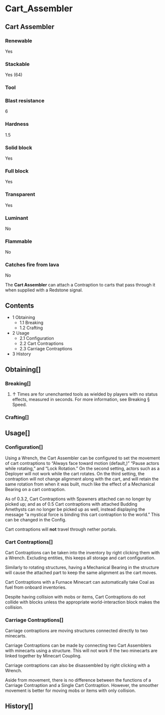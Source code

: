 # Cart_Assembler

## Cart Assembler

### Renewable

Yes

### Stackable

Yes (64)

### Tool

### Blast resistance

6

### Hardness

1.5

### Solid block

Yes

### Full block

Yes

### Transparent

Yes

### Luminant

No

### Flammable

No

### Catches fire from lava

No

The **Cart Assembler** can attach a Contraption to carts that pass through it when supplied with a Redstone signal.

## Contents

- 1 Obtaining
    - 1.1 Breaking
    - 1.2 Crafting
- 2 Usage
    - 2.1 Configuration
    - 2.2 Cart Contraptions
    - 2.3 Carriage Contraptions
- 3 History

## Obtaining[]

### Breaking[]

1. ↑ Times are for unenchanted tools as wielded by players with no status effects, measured in seconds. For more information, see Breaking § Speed.

### Crafting[]

## Usage[]

### Configuration[]

Using a Wrench, the Cart Assembler can be configured to set the movement of cart contraptions to “Always face toward motion (default,)” “Pause actors while rotating,” and “Lock Rotation.” On the second setting, actors such as a Deployer will not work while the cart rotates. On the third setting, the contraption will not change alignment along with the cart, and will retain the same rotation from when it was built, much like the effect of a Mechanical Bearing on a cart contraption.

As of 0.3.2, Cart Contraptions with Spawners attached can no longer by picked up; and as of 0.5 Cart contraptions with attached Budding Amethysts can no longer be picked up as well, instead displaying the message “a mystical force is binding this cart contraption to the world.” This can be changed in the Config.

Cart contraptions will **not** travel through nether portals.

### Cart Contraptions[]

Cart Contraptions can be taken into the inventory by right clicking them with a Wrench. Excluding entities, this keeps all storage and cart configuration.

Similarly to rotating structures, having a Mechanical Bearing in the structure will cause the attached part to keep the same alignment as the cart moves.

Cart Contraptions with a Furnace Minecart can automatically take Coal as fuel from onboard inventories.

Despite having collision with mobs or items, Cart Contraptions do not collide with blocks unless the appropriate world-interaction block makes the collision.

### Carriage Contraptions[]

Carriage contraptions are moving structures connected directly to two minecarts.

Carriage Contraptions can be made by connecting two Cart Assemblers with minecarts using a structure. This will not work if the two minecarts are linked together by Minecart Coupling.

Carriage contraptions can also be disassembled by right clicking with a Wrench.

Aside from movement, there is no difference between the functions of a Carriage Contraption and a Single Cart Contraption. However, the smoother movement is better for moving mobs or items with only collision.

## History[]